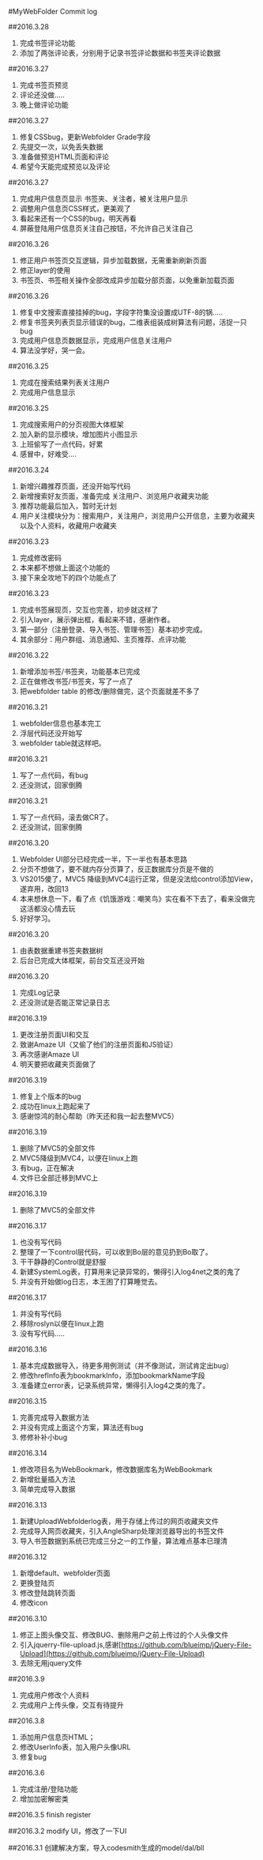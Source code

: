 
#MyWebFolder Commit log


##2016.3.28
1. 完成书签评论功能
2. 添加了两张评论表，分别用于记录书签评论数据和书签夹评论数据


##2016.3.27
1. 完成书签页预览
2. 评论还没做.....
3. 晚上做评论功能

##2016.3.27
1. 修复CSSbug，更新Webfolder Grade字段
2. 先提交一次，以免丢失数据
3. 准备做预览HTML页面和评论
4. 希望今天能完成预览以及评论



##2016.3.27
1. 完成用户信息页显示 书签夹、关注者，被关注用户显示
2. 调整用户信息页CSS样式，更美观了
3. 看起来还有一个CSS的bug，明天再看
4. 屏蔽登陆用户信息页关注自己按钮，不允许自己关注自己

##2016.3.26
1. 修正用户书签页交互逻辑，异步加载数据，无需重新刷新页面
2. 修正layer的使用
3. 书签页、书签相关操作全部改成异步加载分部页面，以免重新加载页面

##2016.3.26
1. 修复中文搜索直接挂掉的bug，字段字符集没设置成UTF-8的锅.....
2. 修复书签夹列表页显示错误的bug，二维表组装成树算法有问题，活捉一只bug
3. 完成用户信息页数据显示，完成用户信息关注用户
4. 算法没学好，哭一会。


##2016.3.25
1. 完成在搜索结果列表关注用户
2. 完成用户信息显示


##2016.3.25
1. 完成搜索用户的分页视图大体框架
2. 加入新的显示模块，增加图片小图显示
3. 上班偷写了一点代码，好累
4. 感冒中，好难受....

##2016.3.24
1. 新增兴趣推荐页面，还没开始写代码
2. 新增搜索好友页面，准备完成 关注用户、浏览用户收藏夹功能
3. 推荐功能最后加入，暂时无计划
4. 用户关注模块分为：搜索用户，关注用户，浏览用户公开信息，主要为收藏夹以及个人资料，收藏用户收藏夹


##2016.3.23
1. 完成修改密码
2. 本来都不想做上面这个功能的
3. 接下来全攻地下的四个功能点了


##2016.3.23
1. 完成书签展现页，交互也完善，初步就这样了
2. 引入layer，展示弹出框，看起来不错，感谢作者。
3. 第一部分（注册登录、导入书签、管理书签）基本初步完成。
4. 其余部分：用户群组、消息通知、主页推荐、点评功能




##2016.3.22
1. 新增添加书签/书签夹，功能基本已完成
2. 正在做修改书签/书签夹，写了一点了
3. 把webfolder table 的修改/删除做完，这个页面就差不多了


##2016.3.21
1. webfolder信息也基本完工
2. 浮层代码还没开始写
3. webfolder table就这样吧。


##2016.3.21
1. 写了一点代码，有bug
2. 还没测试，回家倒腾


##2016.3.21
1. 写了一点代码，滚去做CR了。
2. 还没测试，回家倒腾


##2016.3.20
1. Webfolder UI部分已经完成一半，下一半也有基本思路
2. 分页不想做了，要不就内存分页算了，反正数据库分页是不做的
3. VS2015傻了，MVC5 降级到MVC4运行正常，但是没法给control添加View，遂弃用，改回13
4. 本来想休息一下，看了点《饥饿游戏：嘲笑鸟》实在看不下去了，看来没做完这活都没心情去玩
5. 好好学习。



##2016.3.20
1. 由表数据重建书签夹数据树
2. 后台已完成大体框架，前台交互还没开始 



##2016.3.20
1. 完成Log记录
2. 还没测试是否能正常记录日志



##2016.3.19
1. 更改注册页面UI和交互
2. 致谢Amaze UI（又偷了他们的注册页面和JS验证）
3. 再次感谢Amaze UI
4. 明天要把收藏夹页面做了

##2016.3.19
1. 修复上个版本的bug
2. 成功在linux上跑起来了
3. 感谢惊鸿的耐心帮助（昨天还和我一起去整MVC5）


##2016.3.19
1. 删除了MVC5的全部文件
2. MVC5降级到MVC4，以便在linux上跑
3. 有bug，正在解决
4. 文件已全部迁移到MVC上


##2016.3.19
1. 删除了MVC5的全部文件


##2016.3.17
1. 也没有写代码
2. 整理了一下control层代码，可以收到Bo层的意见扔到Bo取了。
3. 干干静静的Control就是舒服
4. 新建SystemLog表，打算用来记录异常的，懒得引入log4net之类的鬼了
5. 并没有开始做log日志，本王困了打算睡觉去。



##2016.3.17
1. 并没有写代码
2. 移除roslyn以便在linux上跑
3. 没有写代码.....



##2016.3.16
1. 基本完成数据导入，待更多用例测试（并不像测试，测试肯定出bug）
2. 修改hrefInfo表为bookmarkInfo，添加bookmarkName字段
3. 准备建立error表，记录系统异常，懒得引入log4之类的鬼了。


##2016.3.15
1. 完善完成导入数据方法
2. 并没有完成上面这个方案，算法还有bug
3. 修修补补小bug



##2016.3.14
1. 修改项目名为WebBookmark，修改数据库名为WebBookmark
2. 新增批量插入方法
3. 简单完成导入数据



##2016.3.13
1. 新建UploadWebfolderlog表，用于存储上传过的网页收藏夹文件
2. 完成导入网页收藏夹，引入AngleSharp处理浏览器导出的书签文件
3. 导入书签数据到系统已完成三分之一的工作量，算法难点基本已理清


##2016.3.12
1. 新增default、webfolder页面
2. 更换登陆页
3. 修改登陆跳转页面
4. 修改icon


##2016.3.10
1. 修正上图头像交互、修改BUG、删除用户之前上传过的个人头像文件
2. 引入jquerry-file-upload.js,感谢[https://github.com/blueimp/jQuery-File-Upload](https://github.com/blueimp/jQuery-File-Upload)
3. 去除无用jquery文件

##2016.3.9
1. 完成用户修改个人资料
2. 完成用户上传头像，交互有待提升



##2016.3.8
1. 添加用户信息页HTML；
2. 修改UserInfo表，加入用户头像URL
3. 修复bug


##2016.3.6
1. 完成注册/登陆功能
2. 增加加密解密类


##2016.3.5
finish register


##2016.3.2
modify UI，修改了一下UI

##2016.3.1
创建解决方案，导入codesmith生成的model/dal/bll







 